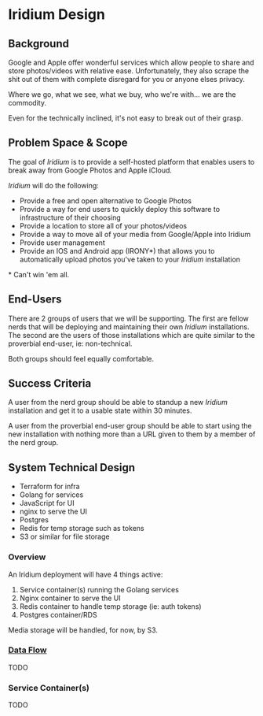 # Iridium Design

## Background

Google and Apple offer wonderful services which allow people to share and store photos/videos with relative ease. Unfortunately, they also scrape the shit out of them with complete disregard for you or anyone elses privacy.

Where we go, what we see, what we buy, who we're with... we are the commodity.

Even for the technically inclined, it's not easy to break out of their grasp.

## Problem Space & Scope

The goal of *Iridium* is to provide a self-hosted platform that enables users to break away from Google Photos and Apple iCloud.

*Iridium* will do the following:

* Provide a free and open alternative to Google Photos
* Provide a way for end users to quickly deploy this software to infrastructure of their choosing
* Provide a location to store all of your photos/videos
* Provide a way to move all of your media from Google/Apple into Iridium
* Provide user management
* Provide an IOS and Android app (IRONY\*) that allows you to automatically upload photos you've taken to your *Iridium* installation

\* Can't win 'em all.

## End-Users

There are 2 groups of users that we will be supporting. The first are fellow nerds that will be deploying and maintaining their own *Iridium* installations. The second are the users of those installations which are quite similar to the proverbial end-user, ie: non-technical.

Both groups should feel equally comfortable.

## Success Criteria

A user from the nerd group should be able to standup a new *Iridium* installation and get it to a usable state within 30 minutes.

A user from the proverbial end-user group should be able to start using the new installation with nothing more than a URL given to them by a member of the nerd group.

## System Technical Design

* Terraform for infra
* Golang for services
* JavaScript for UI
* nginx to serve the UI
* Postgres
* Redis for temp storage such as tokens
* S3 or similar for file storage

### Overview

An Iridium deployment will have 4 things active:

1. Service container(s) running the Golang services
1. Nginx container to serve the UI
1. Redis container to handle temp storage (ie: auth tokens)
1. Postgres container/RDS

Media storage will be handled, for now, by S3.

### [Data Flow](https://raw.githubusercontent.com/bradj/iridium/design/doc-updates/assets/flow.svg?sanitize=true)

TODO

### Service Container(s)

TODO

